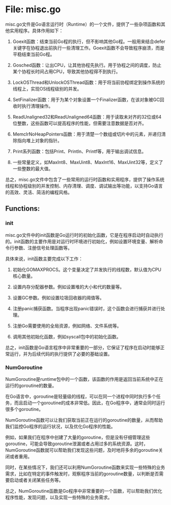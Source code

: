 # File: misc.go

misc.go文件是Go语言运行时（Runtime）的一个文件，提供了一些杂项函数和其他实用程序。具体作用如下：

1. Goexit函数：结束当前Go程的执行，但不影响其他Go程。一般用来结合defer关键字在协程退出前执行一些清理工作。Goexit函数不会导致程序崩溃，而是平稳结束当前Go程。

2. Gosched函数：让出CPU，让其他协程先执行。用于协程之间的调度，防止某个协程长时间占用CPU，导致其他协程得不到执行。

3. LockOSThread和UnlockOSThread函数：用于将当前协程绑定到操作系统的线程上，实现OS线程级别的并发。

4. SetFinalizer函数：用于为某个对象设置一个Finalizer函数，在该对象被GC回收时执行清理操作。

5. ReadUnaligned32和ReadUnaligned64函数：用于读取未对齐的32位或64位整数，这些函数可以提高程序的性能，但需要注意数据是否对齐。

6. MemclrNoHeapPointers函数：用于清楚一个数组或切片中的元素，并递归清除指向堆上对象的指针。

7. Print系列函数：包括Print、Println、Printf等，用于输出调试信息。

8. 一些常量定义，如MaxInt8、MaxUint8、MaxInt16、MaxUint32等，定义了一些整数的最大值。

总之，misc.go文件中包含了一些常用的运行时函数和实用程序，提供了操作系统线程和协程级别的并发控制、内存清理、调度、调试输出等功能，以支持Go语言的高效、灵活、简洁的编程风格。

## Functions:

### init

misc.go文件中的init函数是Go运行时的初始化函数，它是在程序启动时自动执行的。init函数的主要作用是对运行时环境进行初始化，例如设置环境变量、解析命令行参数、注册信号处理函数等。

具体来说，init函数主要完成以下工作：

1. 初始化GOMAXPROCS。这个变量决定了并发执行的线程数，默认值为CPU核心数量。

2. 设置内存分配器参数。例如设置堆的大小和代的数量等。

3. 设置GC参数。例如设置垃圾回收器的阈值等。

4. 注册panic捕获函数。当程序出现panic错误时，这个函数会进行捕获并进行处理。

5. 注册Go需要使用的全局资源，例如网络、文件系统等。

6. 调用其他初始化函数，例如syscall包中的初始化函数。

总之，init函数是Go语言程序中非常重要的一部分，它保证了程序在启动时能够正常运行，并为后续代码的执行提供了必要的基础设置。



### NumGoroutine

NumGoroutine是runtime包中的一个函数，该函数的作用是返回当前系统中正在运行的goroutine的数量。

在Go语言中，goroutine是轻量级的线程，可以在同一个进程中同时执行多个任务，而且启动一个goroutine的成本非常低。因此，在Go程序中，通常会同时运行很多个goroutine。

NumGoroutine函数可以让我们获取当前正在运行的goroutine的数量，从而帮助我们监控Go程序的运行状况，以及优化Go程序的性能。

例如，如果我们在程序中创建了大量的goroutine，但是没有仔细管理这些goroutine，可能会导致goroutine泄漏或者占用过多的系统资源。这时，NumGoroutine函数就可以帮助我们发现这些问题，及时地将多余的goroutine关闭或者重用。

同时，在某些情况下，我们还可以利用NumGoroutine函数来实现一些特殊的业务需求，比如在特定的事件触发时，观察程序当前的goroutine数量，以判断是否需要启动或者关闭某些任务等。

总之，NumGoroutine函数是Go程序中非常重要的一个函数，可以帮助我们优化程序性能，发现问题，以及实现一些特殊的业务需求。



